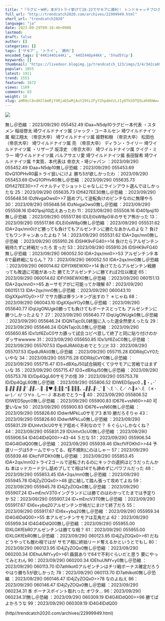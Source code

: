 ```yaml
---
title: "『ラグビーW杯』本が3トライ挙げて28-22でサモアに勝利！ トンドキャッチブログ"
full_url: "http://trendcatch2020.com/archives/22999949.html"
short_url: "trendcatch2020"
language: "ja"
date: 2023-09-29T09:10:46+0900
lastmod: 
draft: false
author: []
categories: []
tags: ['サモア', 'トライ', '勝利']
encoded_tags: ['44K144Oi44Ki', '44OI44Op44Kk', '5Yud5Yip']
keywords: []
thumbnail: "https://livedoor.blogimg.jp/trendcatch_123/imgs/3/4/342ca699.jpg"
popular: 1055
latest: 1911
trend: 1551
featured: 1672
views: 1169
comments: 83
weight: 16
slug: aHR0cC8vdHJlbmRjYXRjaDIwMjAuY29tL2FyY2hpdmVzLzIyOTk5OTQ5Lmh0bWw=
---
```


![](https://livedoor.blogimg.jp/trendcatch_123/imgs/3/4/342ca699.jpg)

無し＠恐縮 ：2023/09/29() 055452.49 IDaa+N5dp10ラグビー本代表 ・スタメン 稲垣啓太 埼ワイルドナイツ属 ジャック・コーネルセン 埼ワイルドナイツ属 堀江翔太 （帝京大卒） 埼ワイルドナイツ属 姫野和樹 （帝京大卒） 松田也 （帝京大卒） 埼ワイルドナイツ属 亮 （帝京大卒） ディラン・ライリー 埼ワイルドナイツ属 ・リザーブ 坂淳史 （帝京大卒） 埼ワイルドナイツ属 クイグ・ミラー 埼ワイルドナイツ属 バルアサエリ愛 埼ワイルドナイツ属 長田智希 埼ワイルドナイツ属 ↑実質、本代表は 帝京大・埼ジャパン ：2023/09/29() 055452.49 IDaa+N5dp10無し＠恐縮 ：2023/09/29() 055453.69 IDvQ1OPHvR0最トライ狙いにけよ 勝ち5が欲しかったわ ：2023/09/29() 055453.69 IDvQ1OPHvR0無し＠恐縮 ：2023/09/29() 055635.73 IDfl427EE30>>7 ペナルティでショットじゃなしにラインアウト選んでほしかったな 25：2023/09/29() 055635.73 IDfl427EE30無し＠恐縮 ：2023/09/29() 055648.56 IDzNvgaOws0>>7 舐めプして逆転負けのピンチなのに無理やろ 30：2023/09/29() 055648.56 IDzNvgaOws0無し＠恐縮 ：2023/09/29() 055508.16 ID401psji10応えあったわ 11：2023/09/29() 055508.16 ID401psji10無し＠恐縮 ：2023/09/29() 055517.86 IDLEi0sW8p0半のサモア怖かった 13：2023/09/29() 055517.86 IDLEi0sW8p0無し＠恐縮 ：2023/09/29() 055531.62 IDA+2qx/mn0けど勝っても負けてもアルゼンチンに勝たなあかんのよな？ 負けてもワンチャンあったよね？ 14：2023/09/29() 055531.62 IDA+2qx/mn0無し＠恐縮 ：2023/09/29() 055910.26 IDSHK9vFG40>>14 負けたらアルゼンチン戦待たずに終戦だったろ 言っだ 53：2023/09/29() 055910.26 IDSHK9vFG40無し＠恐縮 ：2023/09/29() 060052.50 IDA+2qx/mn0>>53 アルゼンチン9 本6で最終戦にならん？ 73：2023/09/29() 060052.50 IDA+2qx/mn0無し＠恐縮 ：2023/09/29() 060014.62 IDFt1X6EWX0>>14 負けてたらアルゼンチン戦勝っても敗退に可能があった 勝てたアルゼンチンに勝てれば2位以確定 65：2023/09/29() 060014.62 IDFt1X6EWX0無し＠恐縮 ：2023/09/29() 060151.13 IDA+2qx/mn0>>65 あーサモアがに可能ってか理解 87：2023/09/29() 060151.13 IDA+2qx/mn0無し＠恐縮 ：2023/09/29() 060043.10 IDgXXpoYOy0>>17 でサカ豚は俸ランキング出すの？ ＊じゃね 68：2023/09/29() 060043.10 IDgXXpoYOy0無し＠恐縮 ：2023/09/29() 055640.77 IDqUgONUgk0勝っても負けてもボーナスとっても アルゼンチンに勝つしかったよな？ 27：2023/09/29() 055640.77 IDqUgONUgk0無し＠恐縮 ：2023/09/29() 055646.24 IDQNTajc0L0終盤に入った選全然使えったな 29：2023/09/29() 055646.24 IDQNTajc0L0無し＠恐縮 ：2023/09/29() 055650.85 IDx1zf6ZoC0サカ豚って試合コピペ意して終了と同に貼り付けのか ダッサwwwww 31：2023/09/29() 055650.85 IDx1zf6ZoC0無し＠恐縮 ：2023/09/29() 055707.53 IDpdIJRAIi0おめでとう🇯🇵 33：2023/09/29() 055707.53 IDpdIJRAIi0無し＠恐縮 ：2023/09/29() 055715.28 IDDRibjCvY0たいやな 34：2023/09/29() 055715.28 IDDRibjCvY0無し＠恐縮 ：2023/09/29() 055715.47 ID3+dBXqJ50試合隔短くて少サモアに苦戦ではまずいな 35：2023/09/29() 055715.47 ID3+dBXqJ50無し＠恐縮 ：2023/09/29() 055753.78 ID/Dp4QgL60サモアの怪 39：2023/09/29() 055753.78 ID/Dp4QgL60無し＠恐縮 ：2023/09/29() 055806.52 IDIWEDSpyc0 ｡💖・｡･ﾟ🌸*.ﾟ｡ ･💠.💜ﾟ.🌼🍏｡*･.💛 .ﾟ❤.｡;｡🍓.*🍇.ﾟ｡🍊｡ *｡_💠👝｡_💮*･_ﾟ👛 ＼ξ ＼ ζ／ ∧🎀∧＼ξ （＊･ω･)／ c/ つ∀o .しー-Ｊ 本おめでとう～🎉 40：2023/09/29() 055806.52 IDIWEDSpyc0無し＠恐縮 ：2023/09/29() 055900.83 ID676+vsN60>>40 可愛いなw 50：2023/09/29() 055900.83 ID676+vsN60無し＠恐縮 ：2023/09/29() 055826.60 IDdwrMPkLu0サモア3 本10 勝だろそりゃ 43：2023/09/29() 055826.60 IDdwrMPkLu0無し＠恐縮 ：2023/09/29() 055831.29 IDUntvt3cU0サモア程めく不利なので？ ６ぐらいしかなくね？ 44：2023/09/29() 055831.29 IDUntvt3cU0無し＠恐縮 ：2023/09/29() 055906.54 ID4G4IDdQ00>>43-44 ５だな 51：2023/09/29() 055906.54 ID4G4IDdQ00無し＠恐縮 ：2023/09/29() 055939.46 IDkcfVFDKh0>>44 予選リーグは5チームでやってる、程不規則にのはしゃー 57：2023/09/29() 055939.46 IDkcfVFDKh0無し＠恐縮 ：2023/09/29() 055853.45 IDA+2qx/mn02トライ2ゴールで逆転されるのにキックの選択はどうだったんかね 本はッドカード少し舐めプしてて相は14でも諦めずにパワフルだった 48：2023/09/29() 055853.45 IDA+2qx/mn0無し＠恐縮 ：2023/09/29() 055945.78 ID4jZyZOQx0>>48 逆に結して踏ん張って攻めてよね 59：2023/09/29() 055945.78 ID4jZyZOQx0無し＠恐縮 ：2023/09/29() 055907.24 ID+mEncV3T0イングランドには勝てのはわかってたまでは予定りか 52：2023/09/29() 055907.24 ID+mEncV3T0無し＠恐縮 ：2023/09/29() 055917.67 IDi6x+ybq20アルゼンチンが格だにまけて終了だろ 55：2023/09/29() 055917.67 IDi6x+ybq20無し＠恐縮 ：2023/09/29() 055959.34 ID4G4IDdQ00>>55 本アルゼンチンサモアは互角だよ 62：2023/09/29() 055959.34 ID4G4IDdQ00無し＠恐縮 ：2023/09/29() 055955.00 IDXLGKfEbR0アルゼンチンは勝てな相？ 61：2023/09/29() 055955.00 IDXLGKfEbR0無し＠恐縮 ：2023/09/29() 060123.95 ID4jZyZOQx0>>61 だね どうやっても敵わ相ではが サモア相に終始リード奪えるかというとでもし 80：2023/09/29() 060123.95 ID4jZyZOQx0無し＠恐縮 ：2023/09/29() 060200.34 IDEhuUMY+y0>>61 贔屓ありで64で不利ぐらいだと思う 要にやってみとわん 90：2023/09/29() 060200.34 IDEhuUMY+y0無し＠恐縮 ：2023/09/29() 060113.70 ID7athlkot0アルゼンチンはチリ戦ボーナス確定だろうやはり勝ち5が欲しかった 78：2023/09/29() 060113.70 ID7athlkot0無し＠恐縮 ：2023/09/29() 060146.47 ID4jZyZOQx0>>78 なのよねえ 86：2023/09/29() 060146.47 ID4jZyZOQx0無し＠恐縮 ：2023/09/29() 060234.31 本 ボーナスポイント取れった オワタ… 96：2023/09/29() 060234.31無し＠恐縮 ：2023/09/29() 060309.19 ID4G4IDdQ00>>96 勝てばよかろうな 99：2023/09/29() 060309.19 ID4G4IDdQ00

(http//trendcatch2020.com/archives/22999949.html)
